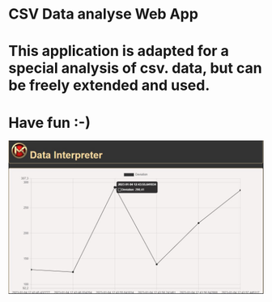 # CSV Data analyse Web App
# This application is adapted for a special analysis of csv. data, but can be freely extended and used.
# Have fun :-)
![Example](https://github.com/1mkRE/Analyse/blob/master/example.jpg)